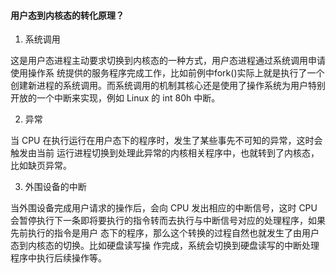 #### 用户态到内核态的转化原理？

1) 系统调⽤

这是⽤户态进程主动要求切换到内核态的⼀种⽅式，⽤户态进程通过系统调⽤申请使⽤操作系 统提供的服务程序完成⼯作，⽐如前例中fork()实际上就是执⾏了⼀个创建新进程的系统调⽤。⽽系统调⽤的机制其核⼼还是使⽤了操作系统为⽤户特别开放的⼀个中断来实现，例如     Linux 的 int 80h 中断。

2) 异常

当 CPU 在执⾏运⾏在⽤户态下的程序时，发⽣了某些事先不可知的异常，这时会触发由当前 运⾏进程切换到处理此异常的内核相关程序中，也就转到了内核态，⽐如缺⻚异常。

3) 外围设备的中断

当外围设备完成⽤户请求的操作后，会向 CPU 发出相应的中断信号，这时 CPU 会暂停执⾏下⼀条即将要执⾏的指令转⽽去执⾏与中断信号对应的处理程序，如果先前执⾏的指令是⽤户 态下的程序，那么这个转换的过程⾃然也就发⽣了由⽤户态到内核态的切换。⽐如硬盘读写操 作完成，系统会切换到硬盘读写的中断处理程序中执⾏后续操作等。